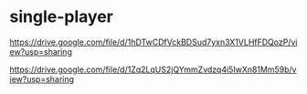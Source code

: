 # single-player

https://drive.google.com/file/d/1hDTwCDfVckBDSud7yxn3X1VLHfFDQozP/view?usp=sharing

https://drive.google.com/file/d/1Zq2LqUS2jQYmmZvdzq4i5IwXn81Mm59b/view?usp=sharing
